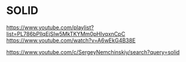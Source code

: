 # SOLID
https://www.youtube.com/playlist?list=PL786bPIlqEjSIw5MkTKYMm0pHIvqxnCpC   
https://www.youtube.com/watch?v=A6wEkG4B38E

https://www.youtube.com/c/SergeyNemchinskiy/search?query=solid
